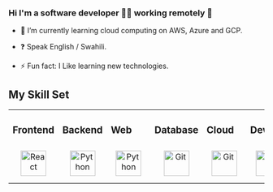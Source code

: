 

### Hi I'm a software developer 👨‍💻 working remotely 🚀  
 

- 🌱 I’m currently learning cloud computing on AWS, Azure and GCP.  
  

- ❓ Speak English / Swahili.  
  

- ⚡ Fun fact: I Like learning new technologies.  
  




## My Skill Set  
<table><tr><td valign="top" width="33%">



### Frontend  
<div align="center">  
<img style="margin: 10px" src="https://profilinator.rishav.dev/skills-assets/react-original-wordmark.svg" alt="React" height="50" />  
</div>

</td><td valign="top" width="33%">



### Backend  
<div align="center">  
<img style="margin: 10px" src="https://profilinator.rishav.dev/skills-assets/python-original.svg" alt="Python" height="50" />  
</div>

</td><td valign="top" width="33%">



### Web
<div align="center">  
<img style="margin: 10px" src="https://profilinator.rishav.dev/skills-assets/django-original.svg" alt="Python" height="50" />  
</div>

</td><td valign="top" width="33%">



### Database
<div align="center">   
<img style="margin: 10px" src="https://profilinator.rishav.dev/skills-assets/oracle-original.svg" alt="Git" height="50" />  
</div>

</td><td valign="top" width="33%">
  
  
  
### Cloud
<div align="center">   
<img style="margin: 10px" src="https://profilinator.rishav.dev/skills-assets/amazonwebservices-original-wordmark.svg" alt="Git" height="50" />  
</div>

</td><td valign="top" width="33%">
  
 

### DevOps  
<div align="center">   
<img style="margin: 10px" src="https://profilinator.rishav.dev/skills-assets/git-scm-icon.svg" alt="Git" height="50" />  
</div>

</td></tr></table>  
